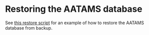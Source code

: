 # Restoring the AATAMS database

See [this restore script](restore_db.sh) for an example of how to restore the AATAMS database from backup.
